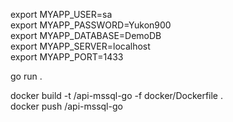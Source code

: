 export MYAPP_USER=sa  
export MYAPP_PASSWORD=Yukon900  
export MYAPP_DATABASE=DemoDB  
export MYAPP_SERVER=localhost  
export MYAPP_PORT=1433

go run .



docker build -t  <docker id>/api-mssql-go -f docker/Dockerfile .  
docker push  <docker id>/api-mssql-go